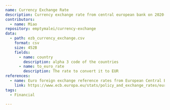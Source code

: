 ```yaml
---
name: Currency Exchange Rate
description: Currency exchange rate from central european bank on 2020-02-05.
contributors:
  - name: Miao
repository: emptymalei/currency-exchange
data:
  - path: ezb_currency_exchange.csv
    format: csv
    size: 452B
    fields:
      - name: country
        description: alpha 3 code of the countries
      - name: to_euro_rate
        description: The rate to convert it to EUR
references:
  - name: Euro foreign exchange reference rates from European Central Bank
    link: https://www.ecb.europa.eu/stats/policy_and_exchange_rates/euro_reference_exchange_rates/html/index.en.html
tags:
  - Financial

---
```

